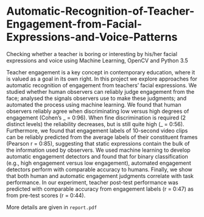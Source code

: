 # Automatic-Recognition-of-Teacher-Engagement-from-Facial-Expressions-and-Voice-Patterns
Checking whether a teacher is boring or interesting by his/her facial expressions and voice using Machine Learning, OpenCV and Python 3.5

Teacher engagement is a key concept in contemporary education, where it is valued as a goal in its own right. In this project we explore approaches for automatic recognition of engagement from teachers’ facial expressions. We studied whether human observers can reliably judge engagement from the face; analysed the signals observers use to make these judgments; and automated the process using machine learning. We found that human observers reliably agree when discriminating low versus high degrees of engagement (Cohen’s _ = 0:96). When fine discrimination is required (2 distinct levels) the reliability decreases, but is still quite high (_ = 0:56). Furthermore, we found that engagement labels of 10-second video clips can be reliably predicted from the average labels of their constituent frames (Pearson r = 0:85), suggesting that static expressions contain the bulk of the information used by observers.
We used machine learning to develop automatic engagement detectors and found that for binary classification (e.g., high engagement versus low engagement), automated engagement detectors perform with comparable accuracy to humans. Finally, we show that both human and automatic engagement judgments correlate with task performance. In our experiment, teacher post-test performance was predicted with comparable accuracy from engagement labels (r = 0:47) as from pre-test scores (r = 0:44).

More details are given in `report.pdf`

